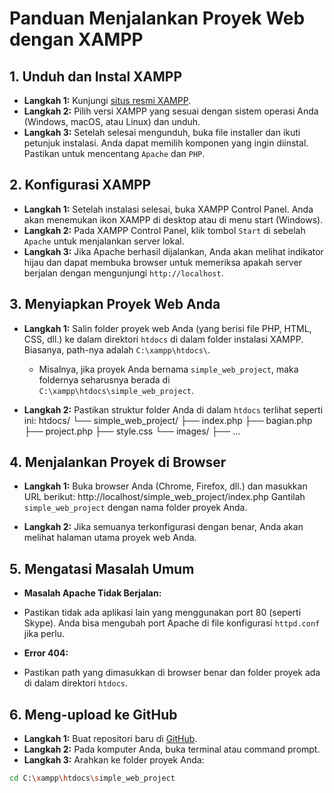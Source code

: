 # Panduan Menjalankan Proyek Web dengan XAMPP

## 1. Unduh dan Instal XAMPP

- **Langkah 1:** Kunjungi [situs resmi XAMPP](https://www.apachefriends.org/index.html).
- **Langkah 2:** Pilih versi XAMPP yang sesuai dengan sistem operasi Anda (Windows, macOS, atau Linux) dan unduh.
- **Langkah 3:** Setelah selesai mengunduh, buka file installer dan ikuti petunjuk instalasi. Anda dapat memilih komponen yang ingin diinstal. Pastikan untuk mencentang `Apache` dan `PHP`.

## 2. Konfigurasi XAMPP

- **Langkah 1:** Setelah instalasi selesai, buka XAMPP Control Panel. Anda akan menemukan ikon XAMPP di desktop atau di menu start (Windows).
- **Langkah 2:** Pada XAMPP Control Panel, klik tombol `Start` di sebelah `Apache` untuk menjalankan server lokal.
- **Langkah 3:** Jika Apache berhasil dijalankan, Anda akan melihat indikator hijau dan dapat membuka browser untuk memeriksa apakah server berjalan dengan mengunjungi `http://localhost`.

## 3. Menyiapkan Proyek Web Anda

- **Langkah 1:** Salin folder proyek web Anda (yang berisi file PHP, HTML, CSS, dll.) ke dalam direktori `htdocs` di dalam folder instalasi XAMPP. Biasanya, path-nya adalah `C:\xampp\htdocs\`.
  - Misalnya, jika proyek Anda bernama `simple_web_project`, maka foldernya seharusnya berada di `C:\xampp\htdocs\simple_web_project`.
  
- **Langkah 2:** Pastikan struktur folder Anda di dalam `htdocs` terlihat seperti ini:
htdocs/
    └── simple_web_project/
        ├── index.php
        ├── bagian.php
        ├── project.php
        ├── style.css
        └── images/
            ├── ...

## 4. Menjalankan Proyek di Browser

- **Langkah 1:** Buka browser Anda (Chrome, Firefox, dll.) dan masukkan URL berikut:
http://localhost/simple_web_project/index.php
Gantilah `simple_web_project` dengan nama folder proyek Anda.

- **Langkah 2:** Jika semuanya terkonfigurasi dengan benar, Anda akan melihat halaman utama proyek web Anda.

## 5. Mengatasi Masalah Umum

- **Masalah Apache Tidak Berjalan:**
- Pastikan tidak ada aplikasi lain yang menggunakan port 80 (seperti Skype). Anda bisa mengubah port Apache di file konfigurasi `httpd.conf` jika perlu.

- **Error 404:**
- Pastikan path yang dimasukkan di browser benar dan folder proyek ada di dalam direktori `htdocs`.

## 6. Meng-upload ke GitHub

- **Langkah 1:** Buat repositori baru di [GitHub](https://github.com/).
- **Langkah 2:** Pada komputer Anda, buka terminal atau command prompt.
- **Langkah 3:** Arahkan ke folder proyek Anda:
```bash
cd C:\xampp\htdocs\simple_web_project
